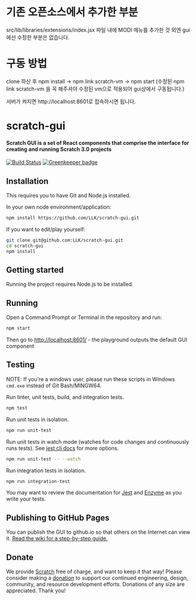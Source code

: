 # 기존 오픈소스에서 추가한 부분

src/lib/libraries/extensions/index.jsx 파일 내에 MODI 메뉴를 추가한 것 외엔 gui에선 수정한 부분은 없습니다.

# 구동 방법

clone 하신 후 npm install -> npm link scratch-vm -> npm start
(수정된 npm link scratch-vm 을 꼭 해주셔야 수정된 vm으로 적용되어 gui상에서 구동됩니다.)

서버가 켜지면 http://localhost:8601로 접속하시면 됩니다.


# scratch-gui
#### Scratch GUI is a set of React components that comprise the interface for creating and running Scratch 3.0 projects

[![Build Status](https://travis-ci.com/LLK/scratch-gui.svg?token=Yfq2ryN1BwaxDME69Lnc&branch=master)](https://travis-ci.com/LLK/scratch-gui)
[![Greenkeeper badge](https://badges.greenkeeper.io/LLK/scratch-gui.svg)](https://greenkeeper.io/)

## Installation
This requires you to have Git and Node.js installed.

In your own node environment/application:
```bash
npm install https://github.com/LLK/scratch-gui.git
```
If you want to edit/play yourself:
```bash
git clone git@github.com:LLK/scratch-gui.git
cd scratch-gui
npm install
```

## Getting started
Running the project requires Node.js to be installed.

## Running
Open a Command Prompt or Terminal in the repository and run:
```bash
npm start
```
Then go to [http://localhost:8601/](http://localhost:8601/) - the playground outputs the default GUI component

## Testing
NOTE: If you're a windows user, please run these scripts in Windows `cmd.exe`  instead of Git Bash/MINGW64.

Run linter, unit tests, build, and integration tests.
```bash
npm test
```

Run unit tests in isolation.
```bash
npm run unit-test
```

Run unit tests in watch mode (watches for code changes and continuously runs tests). See [jest cli docs](https://facebook.github.io/jest/docs/en/cli.html#content) for more options.
```bash
npm run unit-test -- --watch
```

Run integration tests in isolation.
```bash
npm run integration-test
```

You may want to review the documentation for [Jest](https://facebook.github.io/jest/docs/en/api.html) and [Enzyme](http://airbnb.io/enzyme/docs/api/) as you write your tests.

## Publishing to GitHub Pages

You can publish the GUI to github.io so that others on the Internet can view it.
[Read the wiki for a step-by-step guide.](https://github.com/LLK/scratch-gui/wiki/Publishing-to-GitHub-Pages)

## Donate
We provide [Scratch](https://scratch.mit.edu) free of charge, and want to keep it that way! Please consider making a [donation](https://secure.donationpay.org/scratchfoundation/) to support our continued engineering, design, community, and resource development efforts. Donations of any size are appreciated. Thank you!
